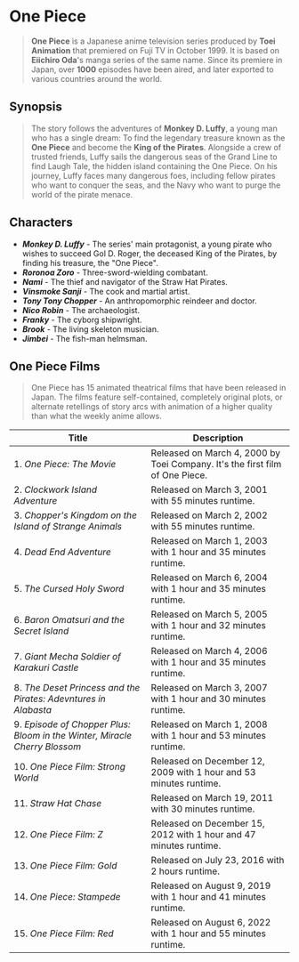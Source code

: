 # One Piece
> **One Piece** is a Japanese anime television series produced by **Toei Animation** that premiered on Fuji TV in October 1999. It is based on **Eiichiro Oda**'s manga series of the same name. Since its premiere in Japan, over **1000** episodes have been aired, and later exported to various countries around the world. 

## Synopsis
> The story follows the adventures of **Monkey D. Luffy**, a young man who has a single dream: To find the legendary treasure known as the **One Piece** and become the **King of the Pirates**. Alongside a crew of trusted friends, Luffy sails the dangerous seas of the Grand Line to find Laugh Tale, the hidden island containing the One Piece. On his journey, Luffy faces many dangerous foes, including fellow pirates who want to conquer the seas, and the Navy who want to purge the world of the pirate menace.

## Characters
- ***Monkey D. Luffy*** - The series' main protagonist, a young pirate who wishes to succeed Gol D. Roger, the deceased King of the Pirates, by finding his treasure, the "One Piece".
- ***Roronoa Zoro*** - Three-sword-wielding combatant.
- ***Nami*** - The thief and navigator of the Straw Hat Pirates.
- ***Vinsmoke Sanji*** - The cook and martial artist.
- ***Tony Tony Chopper*** - An anthropomorphic reindeer and doctor.
- ***Nico Robin*** - The archaeologist.
- ***Franky*** - The cyborg shipwright.
- ***Brook*** - The living skeleton musician.
- ***Jimbei*** - The fish-man helmsman.

## One Piece Films
> One Piece has 15 animated theatrical films that have been released in Japan. The films feature self-contained, completely original plots, or alternate retellings of story arcs with animation of a higher quality than what the weekly anime allows. 

| Title | Description |
| ----------- | ----------- |
| 1. *One Piece: The Movie* | Released on March 4, 2000 by Toei Company. It's the first film of One Piece. |
| 2. *Clockwork Island Adventure* | Released on March 3, 2001 with 55 minutes runtime. |
| 3. *Chopper's Kingdom on the Island of Strange Animals* | Released on March 2, 2002 with 55 minutes runtime. |
| 4. *Dead End Adventure* | Released on March 1, 2003 with 1 hour and 35 minutes runtime. |
| 5. *The Cursed Holy Sword* | Released on March 6, 2004 with 1 hour and 35 minutes runtime. |
| 6. *Baron Omatsuri and the Secret Island* | Released on March 5, 2005 with 1 hour and 32 minutes runtime. |
| 7. *Giant Mecha Soldier of Karakuri Castle* | Released on March 4, 2006 with 1 hour and 35 minutes runtime. |
| 8. *The Deset Princess and the Pirates: Adevntures in Alabasta* | Released on March 3, 2007 with 1 hour and 30 minutes runtime. |
| 9. *Episode of Chopper Plus: Bloom in the Winter, Miracle Cherry Blossom* | Released on March 1, 2008 with 1 hour and 53 minutes runtime. |
| 10. *One Piece Film: Strong World* | Released on December 12, 2009 with 1 hour and 53 minutes runtime. |
| 11. *Straw Hat Chase* | Released on March 19, 2011 with 30 minutes runtime. |
| 12. *One Piece Film: Z* | Released on December 15, 2012 with 1 hour and 47 minutes runtime. |
| 13. *One Piece Film: Gold* | Released on July 23, 2016 with 2 hours runtime. |
| 14. *One Piece: Stampede* | Released on August 9, 2019 with 1 hour and 41 minutes runtime. |
| 15. *One Piece Film: Red* | Released on August 6, 2022 with 1 hour and 55 minutes runtime. |
